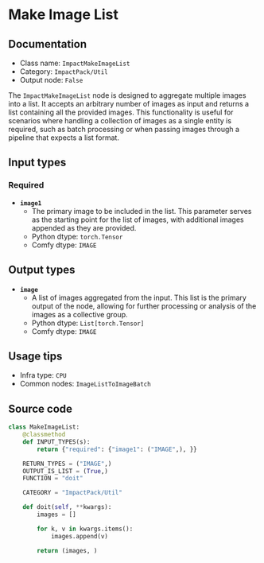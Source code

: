 # Make Image List
## Documentation
- Class name: `ImpactMakeImageList`
- Category: `ImpactPack/Util`
- Output node: `False`

The `ImpactMakeImageList` node is designed to aggregate multiple images into a list. It accepts an arbitrary number of images as input and returns a list containing all the provided images. This functionality is useful for scenarios where handling a collection of images as a single entity is required, such as batch processing or when passing images through a pipeline that expects a list format.
## Input types
### Required
- **`image1`**
    - The primary image to be included in the list. This parameter serves as the starting point for the list of images, with additional images appended as they are provided.
    - Python dtype: `torch.Tensor`
    - Comfy dtype: `IMAGE`
## Output types
- **`image`**
    - A list of images aggregated from the input. This list is the primary output of the node, allowing for further processing or analysis of the images as a collective group.
    - Python dtype: `List[torch.Tensor]`
    - Comfy dtype: `IMAGE`
## Usage tips
- Infra type: `CPU`
- Common nodes: `ImageListToImageBatch`


## Source code
```python
class MakeImageList:
    @classmethod
    def INPUT_TYPES(s):
        return {"required": {"image1": ("IMAGE",), }}

    RETURN_TYPES = ("IMAGE",)
    OUTPUT_IS_LIST = (True,)
    FUNCTION = "doit"

    CATEGORY = "ImpactPack/Util"

    def doit(self, **kwargs):
        images = []

        for k, v in kwargs.items():
            images.append(v)

        return (images, )

```

